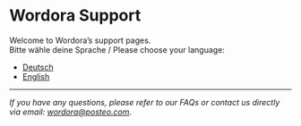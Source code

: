 # Wordora Support

Welcome to Wordora’s support pages.  
Bitte wähle deine Sprache / Please choose your language:

- [Deutsch](./de/index.md)
- [English](./en/index.md)

---

*If you have any questions, please refer to our FAQs or contact us directly via email: [wordora@posteo.com](mailto:wordora@posteo.com).*
